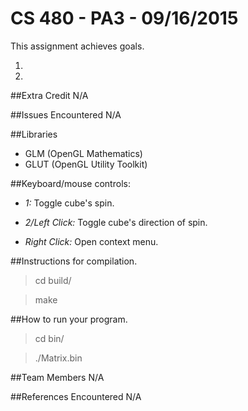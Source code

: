 CS 480 - PA3 - 09/16/2015
===
This assignment achieves  goals.

1. 

2. 

##Extra Credit
N/A

##Issues Encountered
N/A

##Libraries
- GLM (OpenGL Mathematics)
- GLUT (OpenGL Utility Toolkit)

##Keyboard/mouse controls:
- *1:* Toggle cube's spin.

- *2/Left Click:* Toggle cube's direction of spin.

- *Right Click:* Open context menu.


##Instructions for compilation.
>cd build/

>make

##How to run your program.
>cd bin/

>./Matrix.bin

##Team Members
N/A

##References Encountered
N/A

